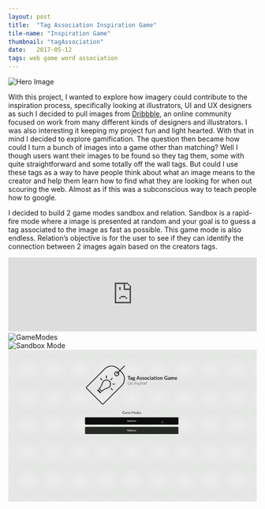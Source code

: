 ```yaml
---
layout: post
title:  "Tag Association Inspiration Game"
tile-name: "Inspiration Game"
thumbnail: "tagAssociation"
date:   2017-05-12
tags: web game word association
---
```


<div class="image-container"><img src="../img/tagAssociation/hero.png" alt="Hero Image"/></div>

With this project, I wanted to explore how imagery could contribute to the inspiration process, specifically looking at illustrators, UI and UX designers as such I decided to pull images from <a href="https://dribbble.com/rehanbutt">Dribbble</a>, an online community focused on work from many different kinds of designers and illustrators. I was also interesting it keeping my project fun and light hearted. With that in mind I decided to explore gamification. The question then became how could I turn a bunch of images into a game other than matching? Well I though users want their images to be found so they tag them, some with quite straightforward and some totally off the wall tags. But could I use these tags as a way to have people think about what an image means to the creator and help them learn how to find what they are looking for when out scouring the web. Almost as if this was a subconscious way to teach people how to google.

I decided to build 2 game modes sandbox and relation. Sandbox is a rapid-fire mode where a image is presented at random and your goal is to guess a tag associated to the image as fast as possible. This game mode is also endless. Relation’s objective is for the user to see if they can identify the connection between 2 images again based on the creators tags.

<iframe width="100%" src="https://www.youtube.com/embed/aIOqotPks-8" frameborder="0" allowfullscreen></iframe>

<div class="image-container"><img src="../img/tagAssociation/gameModes.png" alt="GameModes"/></div>
<div class="image-container"><img src="../img/tagAssociation/sandboxMode.png" alt="Sandbox Mode"/></div>
<div class="image-container"><img src="../img/tagAssociation/sandboxAnimated.gif" alt="Sandbox Mode Animation" class="image-center"/></div>
